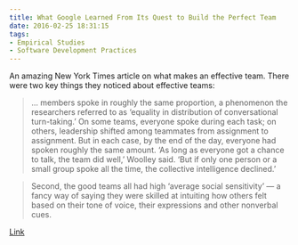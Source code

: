 ```yaml
---
title: What Google Learned From Its Quest to Build the Perfect Team
date: 2016-02-25 18:31:15
tags:
- Empirical Studies
- Software Development Practices
---
```

An amazing New York Times article on what makes an effective team.  There were two key things they noticed about effective teams:

> ... members spoke in roughly the same proportion, a phenomenon the researchers referred to as ‘equality in distribution of conversational turn-taking.’ On some teams, everyone spoke during each task; on others, leadership shifted among teammates from assignment to assignment. But in each case, by the end of the day, everyone had spoken roughly the same amount. ‘As long as everyone got a chance to talk, the team did well,’ Woolley said. ‘But if only one person or a small group spoke all the time, the collective intelligence declined.’

> Second, the good teams all had high ‘average social sensitivity’ — a fancy way of saying they were skilled at intuiting how others felt based on their tone of voice, their expressions and other nonverbal cues.

[Link](http://www.nytimes.com/2016/02/28/magazine/what-google-learned-from-its-quest-to-build-the-perfect-team.html)